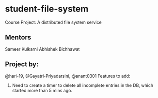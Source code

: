 

# student-file-system
Course Project: A distributed file system service
## Mentors
Sameer Kulkarni
Abhishek Bichhawat

## Project by: 
@hari-19, @Gayatri-Priyadarsini, @anant0301
Features to add:
1. Need to create a timer to delete all incomplete entries in the DB, which started more than 5 mins ago.
